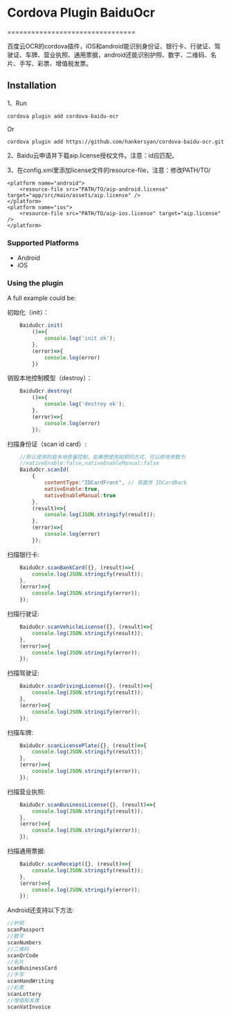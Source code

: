 # Cordova Plugin BaiduOcr
================================

百度云OCR的cordova插件，iOS和android能识别身份证、银行卡、行驶证、驾驶证、车牌、营业执照、通用票据，android还能识别护照、数字、二维码、名片、手写、彩票、增值税发票。


## Installation


1、Run

    cordova plugin add cordova-baidu-ocr

Or

    cordova plugin add https://github.com/hankersyan/cordova-baidu-ocr.git

2、Baidu云申请并下载aip.license授权文件。注意：id应匹配。

3、在config.xml里添加license文件的resource-file，注意：修改PATH/TO/

    <platform name="android">
        <resource-file src="PATH/TO/aip-android.license" target="app/src/main/assets/aip.license" />
    </platform>
    <platform name="ios">
        <resource-file src="PATH/TO/aip-ios.license" target="aip.license" />
    </platform>

### Supported Platforms

- Android
- iOS


### Using the plugin ###

A full example could be:

初始化（init）：
```js
    BaiduOcr.init(
        ()=>{
            console.log('init ok');
        },
        (error)=>{
            console.log(error)
        })
```
销毁本地控制模型（destroy）：
```js
    BaiduOcr.destroy(
        ()=>{
            console.log('destroy ok');
        },
        (error)=>{
            console.log(error)
        });
```
扫描身份证（scan id card）:
```js
    //默认使用的是本地质量控制，如果想使用拍照的方式，可以修改参数为
    //nativeEnable:false,nativeEnableManual:false
    BaiduOcr.scanId(
        {
            contentType:"IDCardFront", // 背面传 IDCardBack
            nativeEnable:true,
            nativeEnableManual:true
        },
        (result)=>{
            console.log(JSON.stringify(result));
        },
        (error)=>{
            console.log(error)
        });
```
扫描银行卡:
```js
    BaiduOcr.scanBankCard({}, (result)=>{
        console.log(JSON.stringify(result));
    },
    (error)=>{
        console.log(JSON.stringify(error));
    });
```
扫描行驶证:
```js
    BaiduOcr.scanVehicleLicense({}, (result)=>{
        console.log(JSON.stringify(result));
    },
    (error)=>{
        console.log(JSON.stringify(error));
    });
```
扫描驾驶证:
```js
    BaiduOcr.scanDrivingLicense({}, (result)=>{
        console.log(JSON.stringify(result));
    },
    (error)=>{
        console.log(JSON.stringify(error));
    });
```
扫描车牌:
```js
    BaiduOcr.scanLicensePlate({}, (result)=>{
        console.log(JSON.stringify(result));
    },
    (error)=>{
        console.log(JSON.stringify(error));
    });
```
扫描营业执照:
```js
    BaiduOcr.scanBusinessLicense({}, (result)=>{
        console.log(JSON.stringify(result));
    },
    (error)=>{
        console.log(JSON.stringify(error));
    });
```
扫描通用票据:
```js
    BaiduOcr.scanReceipt({}, (result)=>{
        console.log(JSON.stringify(result));
    },
    (error)=>{
        console.log(JSON.stringify(error));
    });
```
Android还支持以下方法:
```js
//护照
scanPassport
//数字
scanNumbers
//二维码
scanQrCode
//名片
scanBusinessCard
//手写
scanHandWriting
//彩票
scanLottery
//增值税发票
scanVatInvoice
```
